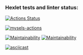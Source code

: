 ### Hexlet tests and linter status:
[![Actions Status](https://github.com/Seawis/fullstack-javascript-project-46/actions/workflows/hexlet-check.yml/badge.svg)](https://github.com/Seawis/fullstack-javascript-project-46/actions)

[![mysels-actions](https://github.com/Seawis/fullstack-javascript-project-46/actions/workflows/mysels-actions.yml/badge.svg)](https://github.com/Seawis/fullstack-javascript-project-46/actions/workflows/mysels-actions.yml)

[![Maintainability](https://qlty.sh/badges/f2a185b0-abd7-46d7-8d4f-a1f56ba49083/maintainability.svg)](https://qlty.sh/gh/Seawis/projects/fullstack-javascript-project-46) [![Maintainability](https://qlty.sh/badges/f2a185b0-abd7-46d7-8d4f-a1f56ba49083/maintainability.svg)](https://qlty.sh/gh/Seawis/projects/fullstack-javascript-project-46)

[![asciicast](https://asciinema.org/a/720945.svg)](https://asciinema.org/a/720945)
